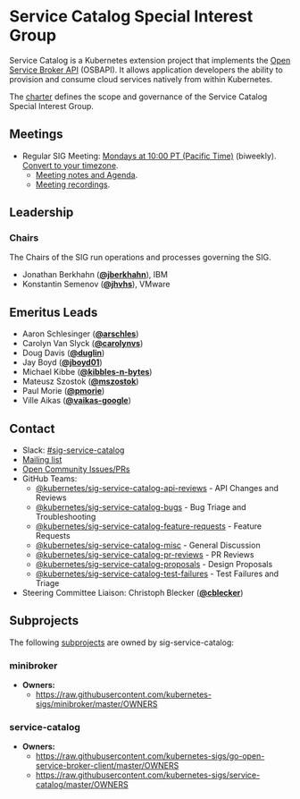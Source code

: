 <!---
This is an autogenerated file!

Please do not edit this file directly, but instead make changes to the
sigs.yaml file in the project root.

To understand how this file is generated, see https://git.k8s.io/community/generator/README.md
--->
# Service Catalog Special Interest Group

Service Catalog is a Kubernetes extension project that implements the [Open Service Broker API](https://www.openservicebrokerapi.org/) (OSBAPI). It allows application developers the ability to provision and consume cloud services natively from within Kubernetes.

The [charter](charter.md) defines the scope and governance of the Service Catalog Special Interest Group.

## Meetings
* Regular SIG Meeting: [Mondays at 10:00 PT (Pacific Time)](https://zoom.us/j/7201225346) (biweekly). [Convert to your timezone](http://www.thetimezoneconverter.com/?t=10:00&tz=PT%20%28Pacific%20Time%29).
  * [Meeting notes and Agenda](https://docs.google.com/document/d/17xlpkoEbPR5M6P5VDzNx17q6-IPFxKyebEekCGYiIKM/edit).
  * [Meeting recordings](https://www.youtube.com/watch?v=ukPj1sFFkr0&list=PL69nYSiGNLP2k9ZXx9E1MvRSotFDoHUWs).

## Leadership

### Chairs
The Chairs of the SIG run operations and processes governing the SIG.

* Jonathan Berkhahn (**[@jberkhahn](https://github.com/jberkhahn)**), IBM
* Konstantin Semenov (**[@jhvhs](https://github.com/jhvhs)**), VMware

## Emeritus Leads

* Aaron Schlesinger (**[@arschles](https://github.com/arschles)**)
* Carolyn Van Slyck (**[@carolynvs](https://github.com/carolynvs)**)
* Doug Davis (**[@duglin](https://github.com/duglin)**)
* Jay Boyd (**[@jboyd01](https://github.com/jboyd01)**)
* Michael Kibbe (**[@kibbles-n-bytes](https://github.com/kibbles-n-bytes)**)
* Mateusz Szostok (**[@mszostok](https://github.com/mszostok)**)
* Paul Morie (**[@pmorie](https://github.com/pmorie)**)
* Ville Aikas (**[@vaikas-google](https://github.com/vaikas-google)**)

## Contact
- Slack: [#sig-service-catalog](https://kubernetes.slack.com/messages/sig-service-catalog)
- [Mailing list](https://groups.google.com/forum/#!forum/kubernetes-sig-service-catalog)
- [Open Community Issues/PRs](https://github.com/kubernetes/community/labels/sig%2Fservice-catalog)
- GitHub Teams:
    - [@kubernetes/sig-service-catalog-api-reviews](https://github.com/orgs/kubernetes/teams/sig-service-catalog-api-reviews) - API Changes and Reviews
    - [@kubernetes/sig-service-catalog-bugs](https://github.com/orgs/kubernetes/teams/sig-service-catalog-bugs) - Bug Triage and Troubleshooting
    - [@kubernetes/sig-service-catalog-feature-requests](https://github.com/orgs/kubernetes/teams/sig-service-catalog-feature-requests) - Feature Requests
    - [@kubernetes/sig-service-catalog-misc](https://github.com/orgs/kubernetes/teams/sig-service-catalog-misc) - General Discussion
    - [@kubernetes/sig-service-catalog-pr-reviews](https://github.com/orgs/kubernetes/teams/sig-service-catalog-pr-reviews) - PR Reviews
    - [@kubernetes/sig-service-catalog-proposals](https://github.com/orgs/kubernetes/teams/sig-service-catalog-proposals) - Design Proposals
    - [@kubernetes/sig-service-catalog-test-failures](https://github.com/orgs/kubernetes/teams/sig-service-catalog-test-failures) - Test Failures and Triage
- Steering Committee Liaison: Christoph Blecker (**[@cblecker](https://github.com/cblecker)**)

## Subprojects

The following [subprojects][subproject-definition] are owned by sig-service-catalog:
### minibroker
- **Owners:**
  - https://raw.githubusercontent.com/kubernetes-sigs/minibroker/master/OWNERS
### service-catalog
- **Owners:**
  - https://raw.githubusercontent.com/kubernetes-sigs/go-open-service-broker-client/master/OWNERS
  - https://raw.githubusercontent.com/kubernetes-sigs/service-catalog/master/OWNERS

[subproject-definition]: https://github.com/kubernetes/community/blob/master/governance.md#subprojects
<!-- BEGIN CUSTOM CONTENT -->

<!-- END CUSTOM CONTENT -->
